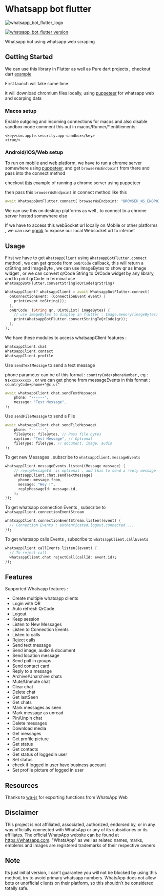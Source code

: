 # Whatsapp bot flutter

![whatsapp_bot_flutter_logo](https://user-images.githubusercontent.com/59526499/197252923-6c5a1122-91d7-43ea-9283-1cf9d65820fd.png)

[![whatsapp_bot_flutter version](https://img.shields.io/pub/v/whatsapp_bot_flutter?label=whatsapp_bot_flutter)](https://pub.dev/packages/whatsapp_bot_flutter)

Whatsapp bot using whatsapp web scraping

## Getting Started

We can use this library in Flutter as well as Pure dart projects , checkout dart [example](https://github.com/rohitsangwan01/whatsapp_bot_flutter/blob/main/example_dart/main.dart)

First launch will take some time

it will download chromium files locally, using [puppeteer](https://pub.dev/packages/puppeteer) for whatsapp web and scarping data

### Macos setup

Enable outgoing and incoming connections for macos
and also disable sandbox mode comment this out in macos/Runner/\*.entitlements:

```
<key>com.apple.security.app-sandbox</key>
<true/>
```

### Android/IOS/Web setup

To run on mobile and web platform, we have to run a chrome server somewhere using [puppeteer](https://pub.dev/packages/puppeteer), and get `browserWsEndpoint` from there and pass into the connect method

checkout [this](https://github.com/rohitsangwan01/whatsapp_bot_flutter/blob/main/example/puppeteer_server/main.dart) example of running a chrome server using puppeteer

then pass this `browserWsEndpoint` in connect method like this

```dart
await WhatsappBotFlutter.connect( browserWsEndpoint: "BROWSER_WS_ENDPOINT_URL",);
```

We can use this on desktop platforms as well , to connect to a chrome server hosted somewhere else

If we have to access this webSocket url locally on Mobile or other platforms , we can use [ngrok](https://ngrok.com/) to expose our local Websocket url to internet

## Usage

First we have to get `WhatsappClient` using `WhatsappBotFlutter.connect` method , we can get qrcode from `onQrCode` callback, this will return a qrString and ImageByte , we can use ImageBytes to show qr as Image widget , or we can convert qrCode String to QrCode widget by any library,
and to print qrCode in terminal use `WhatsappBotFlutter.convertStringToQrCode(qrString)`

```dart
WhatsappClient? whatsappClient = await WhatsappBotFlutter.connect(
  onConnectionEvent: (ConnectionEvent event) {
    print(event.toString());
  },
  onQrCode: (String qr, Uint8List? imageBytes) {
    // use imageBytes to display in flutter : Image.memory(imageBytes)
    print(WhatsappBotFlutter.convertStringToQrCode(qr));
  },
);
```

We have these modules to access whatsappClient features :

```dart
WhatsappClient.chat
WhatsappClient.contact
WhatsappClient.profile
```

Use `sendTextMessage` to send a text message

phone parameter can be of this format : `countryCode+phoneNumber` , eg : `91xxxxxxxxxx` , or we can get phone from messageEvents in this format : `countryCode+phone+"@c.us"`

```dart
await whatsappClient.chat.sendTextMessage(
    phone: "------",
    message: "Test Message",
);
```

Use `sendFileMessage` to send a File

```dart
await whatsappClient.chat.sendFileMessage(
    phone: "------",
    fileBytes: fileBytes, // Pass file bytes
    caption: "Test Message", // Optional
    fileType: fileType, // document, image, audio
);
```

To get new Messages , subscribe to `whatsappClient.messageEvents`

```dart
whatsappClient.messageEvents.listen((Message message) {
    // replyMessageId  is optional , add this to send a reply message
    whatsappClient.chat.sendTextMessage(
      phone: message.from,
      message: "Hey !",
      replyMessageId: message.id,
    );
});
```

To get whatsapp connection Events , subscribe to `whatsappClient.connectionEventStream`

```dart
whatsappClient.connectionEventStream.listen((event) {
  // Connection Events : authenticated,logout,connected.....
});
```

To get whatsapp calls Events , subscribe to `whatsappClient.callEvents`

```dart
whatsappClient.callEvents.listen((event) {
  // To reject call
  whatsappClient.chat.rejectCall(callId: event.id);
});
```

## Features

Supported Whatsapp features :

- Create multiple whatsapp clients
- Login with QR
- Auto refresh QrCode
- Logout
- Keep session
- Listen to New Messages
- Listen to Connection Events
- Listen to calls
- Reject calls
- Send text message
- Send image, audio & document
- Send location message
- Send poll in groups
- Send contact card
- Reply to a message
- Archive/Unarchive chats
- Mute/Unmute chat
- Clear chat
- Delete chat
- Get lastSeen
- Get chats
- Mark messages as seen
- Mark message as unread
- Pin/Unpin chat
- Delete messages
- Download media
- Get messages
- Get profile picture
- Get status
- Get contacts
- Get status of loggedIn user
- Set status
- check if logged in user have business account
- Set profile picture of logged in user

## Resources

Thanks to [wa-js](https://github.com/wppconnect-team/wa-js) for exporting functions from WhatsApp Web

## Disclaimer

This project is not affiliated, associated, authorized, endorsed by, or in any way officially connected with WhatsApp or any of its subsidiaries or its affiliates. The official WhatsApp website can be found at https://whatsapp.com. "WhatsApp" as well as related names, marks, emblems and images are registered trademarks of their respective owners.

## Note

Its just initial version, I can't guarantee you will not be blocked by using this method, try to avoid primary whatsapp numbers. WhatsApp does not allow bots or unofficial clients on their platform, so this shouldn't be considered totally safe.
